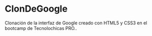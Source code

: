 # ClonDeGoogle
Clonación de la interfaz de Google creado con HTML5 y CSS3 en el bootcamp de Tecnolochicas PRO..
